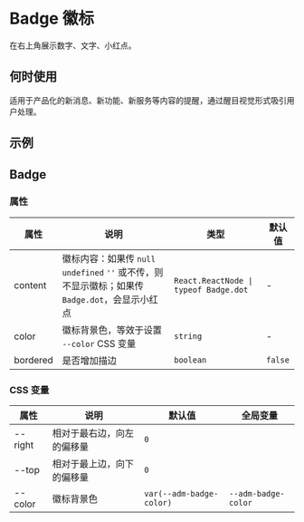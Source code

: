 # Badge 徽标

在右上角展示数字、文字、小红点。

## 何时使用

适用于产品化的新消息、新功能、新服务等内容的提醒，通过醒目视觉形式吸引用户处理。

## 示例

<code src="./demos/demo1.tsx"></code>

## Badge

### 属性

| 属性     | 说明                                                                                            | 类型                                  | 默认值  |
| -------- | ----------------------------------------------------------------------------------------------- | ------------------------------------- | ------- |
| content  | 徽标内容：如果传 `null` `undefined` `''` 或不传，则不显示徽标；如果传 `Badge.dot`，会显示小红点 | `React.ReactNode \| typeof Badge.dot` | -       |
| color    | 徽标背景色，等效于设置 `--color` CSS 变量                                                       | `string`                              | -       |
| bordered | 是否增加描边                                                                                    | `boolean`                             | `false` |

### CSS 变量

| 属性    | 说明                       | 默认值                   | 全局变量            |
| ------- | -------------------------- | ------------------------ | ------------------- |
| --right | 相对于最右边，向左的偏移量 | `0`                      |                     |
| --top   | 相对于最上边，向下的偏移量 | `0`                      |                     |
| --color | 徽标背景色                 | `var(--adm-badge-color)` | `--adm-badge-color` |
